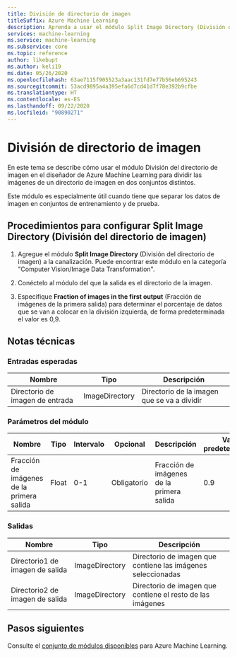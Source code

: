```yaml
---
title: División de directorio de imagen
titleSuffix: Azure Machine Learning
description: Aprenda a usar el módulo Split Image Directory (División del directorio de imagen) en Azure Machine Learning para generar predicciones mediante un modelo de imagen entrenado.
services: machine-learning
ms.service: machine-learning
ms.subservice: core
ms.topic: reference
author: likebupt
ms.author: keli19
ms.date: 05/26/2020
ms.openlocfilehash: 63ae7115f905523a3aac131fd7e77b56eb695243
ms.sourcegitcommit: 53acd9895a4a395efa6d7cd41d7f78e392b9cfbe
ms.translationtype: HT
ms.contentlocale: es-ES
ms.lasthandoff: 09/22/2020
ms.locfileid: "90890271"
---
```

# <a name="split-image-directory"></a>División de directorio de imagen

En este tema se describe cómo usar el módulo División del directorio de imagen en el diseñador de Azure Machine Learning para dividir las imágenes de un directorio de imagen en dos conjuntos distintos.

Este módulo es especialmente útil cuando tiene que separar los datos de imagen en conjuntos de entrenamiento y de prueba. 

## <a name="how-to-configure-split-image-directory"></a>Procedimientos para configurar Split Image Directory (División del directorio de imagen)

1. Agregue el módulo **Split Image Directory** (División del directorio de imagen) a la canalización. Puede encontrar este módulo en la categoría "Computer Vision/Image Data Transformation".

2. Conéctelo al módulo del que la salida es el directorio de la imagen.

3. Especifique **Fraction of images in the first output** (Fracción de imágenes de la primera salida) para determinar el porcentaje de datos que se van a colocar en la división izquierda, de forma predeterminada el valor es 0,9.


## <a name="technical-notes"></a>Notas técnicas

### <a name="expected-inputs"></a>Entradas esperadas

| Nombre                  | Tipo           | Descripción              |
| --------------------- | -------------- | ------------------------ |
| Directorio de imagen de entrada | ImageDirectory | Directorio de la imagen que se va a dividir |

### <a name="module-parameters"></a>Parámetros del módulo

| Nombre                                   | Tipo  | Intervalo | Opcional | Descripción                            | Valor predeterminado |
| -------------------------------------- | ----- | ----- | -------- | -------------------------------------- | ------- |
| Fracción de imágenes de la primera salida | Float | 0-1   | Obligatorio | Fracción de imágenes de la primera salida | 0.9     |

### <a name="outputs"></a>Salidas

| Nombre                    | Tipo           | Descripción                              |
| ----------------------- | -------------- | ---------------------------------------- |
| Directorio1 de imagen de salida | ImageDirectory | Directorio de imagen que contiene las imágenes seleccionadas |
| Directorio2 de imagen de salida | ImageDirectory | Directorio de imagen que contiene el resto de las imágenes |

## <a name="next-steps"></a>Pasos siguientes

Consulte el [conjunto de módulos disponibles](module-reference.md) para Azure Machine Learning. 

